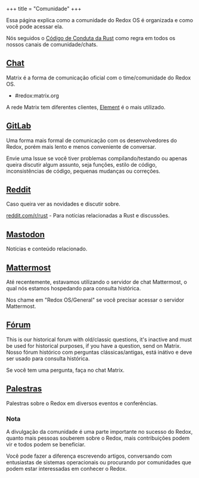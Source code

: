 +++
title = "Comunidade"
+++

Essa página explica como a comunidade do Redox OS é organizada e como você pode acessar ela.

Nós seguidos o [Código de Conduta da Rust](https://www.rust-lang.org/policies/code-of-conduct) como regra em todos os nossos canais de comunidade/chats.

## [Chat](https://matrix.to/#/#redox:matrix.org)

Matrix é a forma de comunicação oficial com o time/comunidade do Redox OS.

- #redox:matrix.org

A rede Matrix tem diferentes clientes, [Element](https://element.io/) é o mais utilizado.

## [GitLab](https://gitlab.redox-os.org/redox-os/redox)

Uma forma mais formal de comunicação com os desenvolvedores do Redox, porém mais lento e menos conveniente de conversar.

Envie uma Issue se você tiver problemas compilando/testando ou apenas queira discutir algum assunto, seja funções, estilo de código, inconsistências de código, pequenas mudanças ou correções.

## [Reddit](https://www.reddit.com/r/Redox/)

Caso queira ver as novidades e discutir sobre.

[reddit.com/r/rust](https://www.reddit.com/r/rust) - Para notícias relacionadas a Rust e discussões.

## [Mastodon](https://fosstodon.org/@redox)

Notícias e conteúdo relacionado.

## [Mattermost](https://chat.redox-os.org)

Até recentemente, estavamos utilizando o servidor de chat Mattermost, o qual nós estamos hospedando para consulta histórica.

Nos chame em "Redox OS/General" se você precisar acessar o servidor Mattermost.

## [Fórum](https://discourse.redox-os.org/)

This is our historical forum with old/classic questions, it's inactive and must be used for historical purposes, if you have a question, send on Matrix.
Nosso fórum histórico com perguntas clássicas/antigas, está inátivo e deve ser usado para consulta histórica.

Se você tem uma pergunta, faça no chat Matrix.

## [Palestras](/talks/)

Palestras sobre o Redox em diversos eventos e conferências.

### Nota

A divulgação da comunidade é uma parte importante no sucesso do Redox, quanto mais pessoas souberem sobre o Redox, mais contribuições podem vir e todos podem se beneficiar.

Você pode fazer a diferença escrevendo artigos, conversando com entusiastas de sistemas operacionais ou procurando por comunidades que podem estar interessadas em conhecer o Redox.
